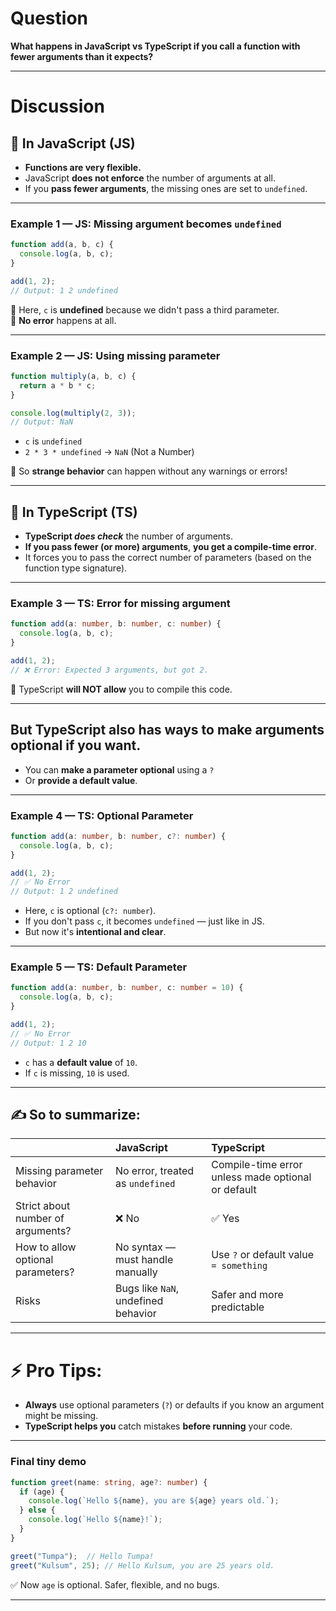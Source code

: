  
# Question
**What happens in JavaScript vs TypeScript if you call a function with fewer arguments than it expects?**

---
# Discussion

## 📜 In JavaScript (JS)

- **Functions are very flexible.**  
- JavaScript **does not enforce** the number of arguments at all.
- If you **pass fewer arguments**, the missing ones are set to `undefined`.

---

### Example 1 — JS: Missing argument becomes `undefined`

```javascript
function add(a, b, c) {
  console.log(a, b, c);
}

add(1, 2); 
// Output: 1 2 undefined
```

🔹 Here, `c` is **undefined** because we didn't pass a third parameter.  
🔹 **No error** happens at all.

---

### Example 2 — JS: Using missing parameter

```javascript
function multiply(a, b, c) {
  return a * b * c;
}

console.log(multiply(2, 3)); 
// Output: NaN
```

- `c` is `undefined`
- `2 * 3 * undefined` → `NaN` (Not a Number)

🔹 So **strange behavior** can happen without any warnings or errors!

---

## 📜 In TypeScript (TS)

- **TypeScript *does check*** the number of arguments.
- **If you pass fewer (or more) arguments**, **you get a compile-time error**.
- It forces you to pass the correct number of parameters (based on the function type signature).

---

### Example 3 — TS: Error for missing argument

```typescript
function add(a: number, b: number, c: number) {
  console.log(a, b, c);
}

add(1, 2); 
// ❌ Error: Expected 3 arguments, but got 2.
```

🔹 TypeScript **will NOT allow** you to compile this code.

---

## But TypeScript also has ways to **make arguments optional** if you want.

- You can **make a parameter optional** using a `?`
- Or **provide a default value**.

---

### Example 4 — TS: Optional Parameter

```typescript
function add(a: number, b: number, c?: number) {
  console.log(a, b, c);
}

add(1, 2); 
// ✅ No Error
// Output: 1 2 undefined
```

- Here, `c` is optional (`c?: number`).
- If you don't pass `c`, it becomes `undefined` — just like in JS.
- But now it's **intentional and clear**.

---

### Example 5 — TS: Default Parameter

```typescript
function add(a: number, b: number, c: number = 10) {
  console.log(a, b, c);
}

add(1, 2); 
// ✅ No Error
// Output: 1 2 10
```

- `c` has a **default value** of `10`.
- If `c` is missing, `10` is used.

---

## ✍️ So to summarize:

| | JavaScript | TypeScript |
|:-|:-|:-|
| Missing parameter behavior | No error, treated as `undefined` | Compile-time error unless made optional or default |
| Strict about number of arguments? | ❌ No | ✅ Yes |
| How to allow optional parameters? | No syntax — must handle manually | Use `?` or default value `= something` |
| Risks | Bugs like `NaN`, undefined behavior | Safer and more predictable |

---

# ⚡ Pro Tips:

- **Always** use optional parameters (`?`) or defaults if you know an argument might be missing.
- **TypeScript helps you** catch mistakes **before running** your code.

---

### Final tiny demo

```typescript
function greet(name: string, age?: number) {
  if (age) {
    console.log(`Hello ${name}, you are ${age} years old.`);
  } else {
    console.log(`Hello ${name}!`);
  }
}

greet("Tumpa");  // Hello Tumpa!
greet("Kulsum", 25); // Hello Kulsum, you are 25 years old.
```
✅ Now `age` is optional. Safer, flexible, and no bugs.

---
